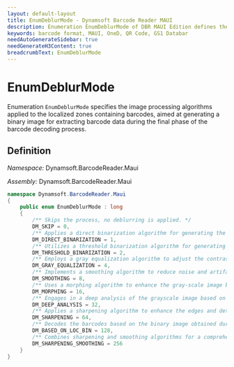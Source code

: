 ```yaml
---
layout: default-layout
title: EnumDeblurMode - Dynamsoft Barcode Reader MAUI
description: Enumeration EnumDeblurMode of DBR MAUI Edition defines the modes for extracting barcode data during the final phase of the barcode decoding process
keywords: barcode format, MAUI, OneD, QR Code, GS1 Databar
needAutoGenerateSidebar: true
needGenerateH3Content: true
breadcrumbText: EnumDeblurMode
---
```


# EnumDeblurMode

Enumeration `EnumDeblurMode` specifies the image processing algorithms applied to the localized zones containing barcodes, aimed at generating a binary image for extracting barcode data during the final phase of the barcode decoding process.

## Definition

*Namespace:* Dynamsoft.BarcodeReader.Maui

*Assembly:* Dynamsoft.BarcodeReader.Maui

```csharp
namespace Dynamsoft.BarcodeReader.Maui
{
    public enum EnumDeblurMode : long
    {
        /** Skips the process, no deblurring is applied. */
        DM_SKIP = 0,
        /** Applies a direct binarization algorithm for generating the binary image. */
        DM_DIRECT_BINARIZATION = 1,
        /** Utilizes a threshold binarization algorithm for generating the binary image, dynamically determining the threshold based on the image content. */
        DM_THRESHOLD_BINARIZATION = 2,
        /** Employs a gray equalization algorithm to adjust the contrast and brightness, improving the clarity of the gray-scale image before binarization. */
        DM_GRAY_EQUALIZATION = 4,
        /** Implements a smoothing algorithm to reduce noise and artifacts, smoothing out the gray-scale image before binarization. */
        DM_SMOOTHING = 8,
        /** Uses a morphing algorithm to enhance the gray-scale image before binarization. */
        DM_MORPHING = 16,
        /** Engages in a deep analysis of the grayscale image based on the barcode format to intelligently generate the optimized binary image, tailored to complex or severely blurred images. */
        DM_DEEP_ANALYSIS = 32,
        /** Applies a sharpening algorithm to enhance the edges and details of the barcode, making it more distinguishable on the gray-scale image before binarization. */
        DM_SHARPENING = 64,
        /** Decodes the barcodes based on the binary image obtained during the localization process. */
        DM_BASED_ON_LOC_BIN = 128,
        /** Combines sharpening and smoothing algorithms for a comprehensive deblurring effect, targeting both clarity and smoothness of the gray-scale image before binarization. */
        DM_SHARPENING_SMOOTHING = 256
    }
}
```
